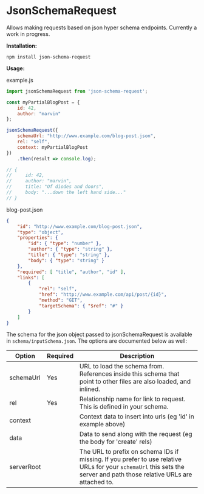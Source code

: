 # JsonSchemaRequest

Allows making requests based on json hyper schema endpoints. Currently a work in progress.

**Installation:**

```shell
npm install json-schema-request
```

**Usage:**

example.js
```js
import jsonSchemaRequest from 'json-schema-request';

const myPartialBlogPost = {
    id: 42,
    author: "marvin"
};

jsonSchemaRequest({
    schemaUrl: "http://www.example.com/blog-post.json",
    rel: "self",
    context: myPartialBlogPost
})
    .then(result => console.log);

// {
//     id: 42,
//     author: "marvin",
//     title: "Of diodes and doors",
//     body: "...down the left hand side..."
// }
```

blog-post.json
```json
{
    "id": "http://www.example.com/blog-post.json",
    "type": "object",
    "properties": {
        "id": { "type": "number" },
        "author": { "type": "string" },
        "title": { "type": "string" },
        "body": { "type": "string" }
    },
    "required": [ "title", "author", "id" ],
    "links": [
        {
            "rel": "self",
            "href": "http://www.example.com/api/post/{id}",
            "method": "GET",
            "targetSchema": { "$ref": "#" }
        }
    ]
}
```

The schema for the json object passed to jsonSchemaRequest is available in `schema/inputSchema.json`. The options are documented below as well:

| Option | Required | Description |
|----|----|----|
| schemaUrl | Yes | URL to load the schema from. References inside this schema that point to other files are also loaded, and inlined. |
| rel | Yes | Relationship name for link to request. This is defined in your schema. |
| context | | Context data to insert into urls (eg 'id' in example above) |
| data | | Data to send along with the request (eg the body for 'create' rels) |
| serverRoot | | The URL to prefix on schema IDs if missing. If you prefer to use relative URLs for your `schemaUrl` this sets the server and path those relative URLs are attached to. |

